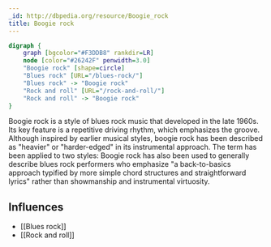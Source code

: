 ```yaml
---
_id: http://dbpedia.org/resource/Boogie_rock
title: Boogie rock
---
```


```dot
digraph {
	graph [bgcolor="#F3DDB8" rankdir=LR]
	node [color="#26242F" penwidth=3.0]
	"Boogie rock" [shape=circle]
	"Blues rock" [URL="/blues-rock/"]
	"Blues rock" -> "Boogie rock"
	"Rock and roll" [URL="/rock-and-roll/"]
	"Rock and roll" -> "Boogie rock"
}
```

Boogie rock is a style of blues rock music that developed in the late 1960s. Its key feature is a repetitive driving rhythm, which emphasizes the groove. Although inspired by earlier musical styles, boogie rock has been described as "heavier" or "harder-edged" in its instrumental approach. The term has been applied to two styles: Boogie rock has also been used to generally describe blues rock performers who emphasize "a back-to-basics approach typified by more simple chord structures and straightforward lyrics" rather than showmanship and instrumental virtuosity.

## Influences
- [[Blues rock]]
- [[Rock and roll]]
